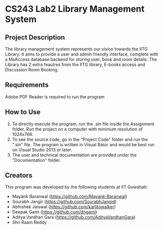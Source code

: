 # CS243 Lab2 Library Management System

## Project Description
The library management system represents our vision towards the IITG Library. It aims to provide a user and admin friendly interface, complete with a MsAccess database backend for storing user, book and room details. The Library has 2 extra feautres from the IITG library, E-books access and Discussion Room Booking.

## Requirements
Adobe PDF Reader is required to run the program

## How to Use
1. To directly execute the program, run the .sln file inside the Assignment folder. Run the project on a computer with minimum resolution of 1024x768.
2. To see the source code, go in the "Project Code" folder and run the ".sln" file. The program is written in Visual Basic and would be best run on Visual Studio 2013 or later.
3. The user and technical documentation are provided under the "Documentation" folder.

## Creators
This program was developed by the following students at IIT Guwahati:
- Mayank Baranwal (https://github.com/Mayank-Baranwal)
- Sourabh Jangir (https://github.com/SourabhJangid)
- Abhishek Jaiswal (https://github.com/karlitowalker)
- Deepak Gami (https://github.com/dngami)
- Aditya Vardhan Gara (https://github.com/AdityaVardhanGara)
- Shri Raam Reddy
